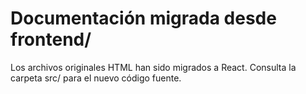 # Documentación migrada desde frontend/

Los archivos originales HTML han sido migrados a React. Consulta la carpeta src/ para el nuevo código fuente.
